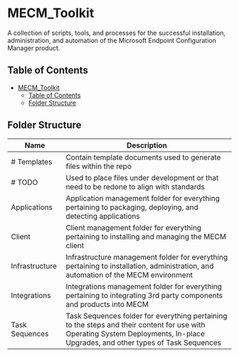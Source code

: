 # MECM_Toolkit

A collection of scripts, tools, and processes for the successful installation, administration, and automation of the Microsoft Endpoint Configuration Manager product.

## Table of Contents

- [MECM\_Toolkit](#mecm_toolkit)
  - [Table of Contents](#table-of-contents)
  - [Folder Structure](#folder-structure)

## Folder Structure

| Name           | Description                                                                                                                                                                    |
|----------------|--------------------------------------------------------------------------------------------------------------------------------------------------------------------------------|
| # Templates    | Contain template documents used to generate files within the repo                                                                                                              |
| # TODO         | Used to place files under development or that need to be redone to align with standards                                                                                        |
| Applications   | Application management folder for everything pertaining to packaging, deploying, and detecting applications                                                                    |
| Client         | Client management folder for everything pertaining to installing and managing the MECM client                                                                                  |
| Infrastructure | Infrastructure management folder for everything pertaining to installation, administration, and automation of the MECM environment                                             |
| Integrations   | Integrations management folder for everything pertaining to integrating 3rd party components and products into MECM                                                            |
| Task Sequences | Task Sequences folder for everything pertaining to the steps and their content for use with Operating System Deployments, In-place Upgrades, and other types of Task Sequences |